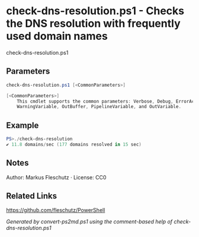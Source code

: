 # check-dns-resolution.ps1 - Checks the DNS resolution with frequently used domain names

check-dns-resolution.ps1

## Parameters
```powershell
check-dns-resolution.ps1 [<CommonParameters>]

[<CommonParameters>]
    This cmdlet supports the common parameters: Verbose, Debug, ErrorAction, ErrorVariable, WarningAction, 
    WarningVariable, OutBuffer, PipelineVariable, and OutVariable.
```

## Example
```powershell
PS>./check-dns-resolution
✔️ 11.8 domains/sec (177 domains resolved in 15 sec)
```


## Notes
Author: Markus Fleschutz · License: CC0

## Related Links
https://github.com/fleschutz/PowerShell

*Generated by convert-ps2md.ps1 using the comment-based help of check-dns-resolution.ps1*

